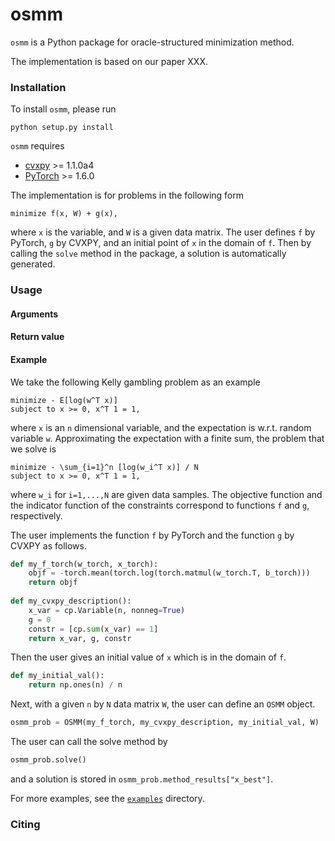 # osmm
`osmm` is a Python package for oracle-structured minimization method.

The implementation is based on our paper XXX.

### Installation
To install `osmm`, please run 
```
python setup.py install
```

`osmm` requires
* [cvxpy](https://github.com/cvxgrp/cvxpy) >= 1.1.0a4
* [PyTorch](https://pytorch.org/) >= 1.6.0


The implementation is for problems in the following form
```
minimize f(x, W) + g(x),
```
where `x` is the variable, and `W` is a given data matrix.
The user defines `f` by PyTorch, `g` by CVXPY, and an initial point of `x` in the domain of `f`. 
Then by calling the `solve` method in the package, a solution is automatically generated.

### Usage

#### Arguments

#### Return value

#### Example
We take the following Kelly gambling problem as an example
```
minimize - E[log(w^T x)]
subject to x >= 0, x^T 1 = 1,
```
where `x` is an `n` dimensional variable, and the expectation is w.r.t. random variable `w`.
Approximating the expectation with a finite sum, the problem that we solve is
```
minimize - \sum_{i=1}^n [log(w_i^T x)] / N
subject to x >= 0, x^T 1 = 1,
```
where `w_i` for `i=1,...,N` are given data samples.
The objective function and the indicator function of the constraints correspond to functions `f` and `g`, respectively.

The user implements the function `f` by PyTorch and the function `g` by CVXPY as follows.
```python
def my_f_torch(w_torch, x_torch):
    objf = -torch.mean(torch.log(torch.matmul(w_torch.T, b_torch)))
    return objf
    
def my_cvxpy_description():
    x_var = cp.Variable(n, nonneg=True)
    g = 0
    constr = [cp.sum(x_var) == 1]
    return x_var, g, constr
```
Then the user gives an initial value of `x` which is in the domain of `f`.
```python
def my_initial_val():
    return np.ones(n) / n
```
Next, with a given `n` by `N` data matrix `W`, the user can define an `OSMM` object.
```python
osmm_prob = OSMM(my_f_torch, my_cvxpy_description, my_initial_val, W)
```
The user can call the solve method by
```python
osmm_prob.solve()
```
and a solution is stored in `osmm_prob.method_results["x_best"]`.

For more examples, see the [`examples`](examples/) directory.


### Citing

